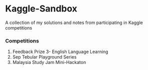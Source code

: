# Kaggle-Sandbox
A collection of my solutions and notes from participating in Kaggle competitions

### **Competitions**
1. Feedback Prize 3- English Language Learning
2. Sep Tebular Playground Series
3. Malaysia Study Jam Mini-Hackaton
